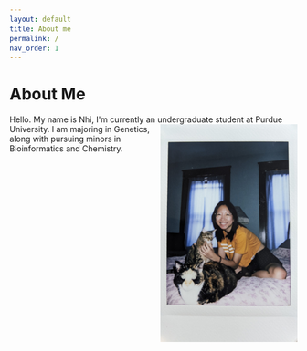 ```yaml
---
layout: default
title: About me
permalink: /
nav_order: 1
---
```

<h1>About Me</h1>  

<p>Hello. My name is Nhi, I'm currently an undergraduate student at <img src="/assets/img/about_me_img/PXL_20220721_000907092.jpg" alt="nhivo" width="240" height="382" style="float:right">Purdue University. 
I am majoring in Genetics, along with pursuing minors in Bioinformatics and Chemistry. </p>
